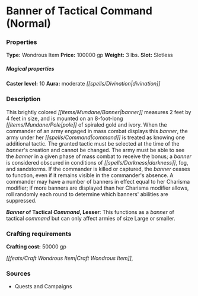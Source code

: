 ﻿---
Title: "Banner of Tactical Command (Normal)"
Type: "Wondrous Item"
Price: "100000 gp"
Weight: "3 lbs."
Slot: "Slotless"
Caster level: "10"
Aura: "moderate divination"
Description: |
  "This brightly colored banner measures 2 feet by 4 feet in size, and is mounted on an 8-foot-long pole of spiraled gold and ivory. When the commander of an army engaged in mass combat displays this banner, the army under her command is treated as knowing one additional tactic. The granted tactic must be selected at the time of the banner's creation and cannot be changed. The army must be able to see the banner in a given phase of mass combat to receive the bonus; a banner is considered obscured in conditions of darkness, fog, and sandstorms. If the commander is killed or captured, the banner ceases to function, even if it remains visible in the commander's absence. A commander may have a number of banners in effect equal to her Charisma modifier; if more banners are displayed than her Charisma modifier allows, roll randomly each round to determine which banners' abilities are suppressed.
  **Banner of Tactical Command, Lesser**: This functions as a _banner of tactical command_ but can only affect armies of size Large or smaller."
Crafting cost: "50000 gp"
Sources: "['Quests and Campaigns']"
---

# Banner of Tactical Command (Normal)

### Properties

**Type:** Wondrous Item **Price:** 100000 gp **Weight:** 3 lbs. **Slot:** Slotless

##### Magical properties

**Caster level:** 10 **Aura:** moderate _[[spells/Divination|divination]]_

### Description

This brightly colored _[[items/Mundane/Banner|banner]]_ measures 2 feet by 4 feet in size, and is mounted on an 8-foot-long _[[items/Mundane/Pole|pole]]_ of spiraled gold and ivory. When the commander of an army engaged in mass combat displays this _banner_, the army under her _[[spells/Command|command]]_ is treated as knowing one additional tactic. The granted tactic must be selected at the time of the _banner_'s creation and cannot be changed. The army must be able to see the _banner_ in a given phase of mass combat to receive the bonus; a _banner_ is considered obscured in conditions of _[[spells/Darkness|darkness]]_, fog, and sandstorms. If the commander is killed or captured, the _banner_ ceases to function, even if it remains visible in the commander's absence. A commander may have a number of banners in effect equal to her Charisma modifier; if more banners are displayed than her Charisma modifier allows, roll randomly each round to determine which banners' abilities are suppressed.

**_Banner_ of Tactical _Command_, Lesser**: This functions as a _banner_ of tactical _command_ but can only affect armies of size Large or smaller.

### Crafting requirements

**Crafting cost:** 50000 gp

_[[feats/Craft Wondrous Item|Craft Wondrous Item]]_,

### Sources

* Quests and Campaigns